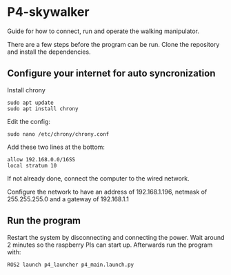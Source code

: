 # P4-skywalker
Guide for how to connect, run and operate the walking manipulator.

There are a few steps before the program can be run. Clone the repository and install the dependencies.

## Configure your internet for auto syncronization

Install chrony
```
sudo apt update
sudo apt install chrony
```
Edit the config:
```
sudo nano /etc/chrony/chrony.conf
```

Add these two lines at the bottom:
  
```
allow 192.168.0.0/16SS
local stratum 10      
```
If not already done, connect the computer to the wired network.

Configure the network to have an address of 192.168.1.196, netmask of 255.255.255.0 and a gateway of 192.168.1.1

## Run the program
Restart the system by disconnecting and connecting the power. Wait around 2 minutes so the raspberry PIs can start up. Afterwards run the program with:
```
ROS2 launch p4_launcher p4_main.launch.py
```
